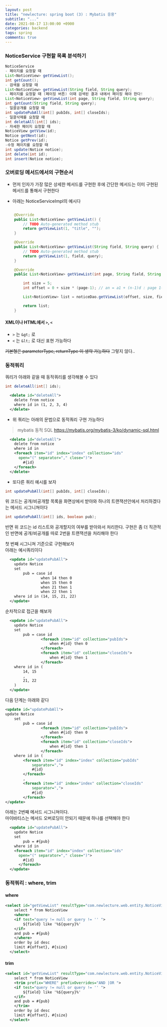 ```yaml
---
layout: post
title: "newlecture: spring boot (3) : Mybatis 응용"
subtitle: "..."
date: 2021-08-17 13:00:00 +0900
categories: backend
tags: spring
comments: true
---
```


### NoticeService 구현할 목록 분석하기

```java
NoticeService
- 페이지를 요청할 때
List<NoticeView> getViewList();
int getCount();
- 검색을 요청할 때
List<NoticeView> getViewList(String field, String query);
- 페이지를 요청할 때 (페이징 버튼) 이때 검색된 결과 내에서 페이징 해야 한다!
List<NoticeView> getViewList(int page, String field, String query);
int getCount(String field, String query);
- 일괄공개를 요청할 때
int updatePubAll(int[] pubIds, int[] closeIds);
- 일괄삭제를 요청할 때
int deletaAll(int[] ids);
- 자세한 페이지 요청할 때
NoticeView getView(id);
Notice getNext(id);
Notice getPrev(id);
-수정 페이지를 요청할 때
int update(Notice notice);
int delete(int id);
int insert(Notice notice);
```

### 오버로딩 메서드에서의 구현순서

- 먼저 인자가 가장 많은 상세한 메서드를 구현한 후에 간단한 메서드는 이미 구현된 메서드를 통해서 구현한다

- 아래는 NoticeServiceImpl의 예시다

```java

	@Override
	public List<NoticeView> getViewList() {
		// TODO Auto-generated method stub
		return getViewList(1, "title", "");
	}

	@Override
	public List<NoticeView> getViewList(String field, String query) {
		// TODO Auto-generated method stub
		return getViewList(1, field, query);
	}

	@Override
	public List<NoticeView> getViewList(int page, String field, String query) {

		int size = 5;
		int offset = 0 + size * (page-1); // an = a1 + (n-1)d : page 1-> 0, 2-> 10, 3-> 20

		List<NoticeView> list = noticeDao.getViewList(offset, size, field, query);

		return list;
	}

```

#### XML이나 HTML에서 `>`, `<`

- `>` 는 `&gt;` 로
- `<` 는 `&lt;` 로 대신 표현 가능하다

~~기본형은 parameterType, returnType 이 생략 가능하다~~ 그렇지 않다..

### 동적쿼리

쿼리가 아래와 같을 때 동적쿼리를 생각해볼 수 있다

```java
int deleteAll(int[] ids);
```

```xml
  <delete id="deleteAll">
	delete from notice
	where id in (1, 2, 3, 4)
  </delete>
```

- 위 쿼리는 아래의 문법으로 동적쿼리 구현 가능하다

> mybatis 동적 SQL https://mybatis.org/mybatis-3/ko/dynamic-sql.html

```xml
  <delete id="deleteAll">
	delete from notice
	where id in
	<foreach item="id" index="index" collection="ids"
      open="(" separator="," close=")">
        #{id}
	</foreach>
  </delete>
```

- 또다른 쿼리 예시를 보자

```java
int updatePubAll(int[] pubIds, int[] closeIds);
```

위 코드는 공개/비공개할 목록을 화면상에서 받아와 하나의 트랜잭션안에서 처리하겠다는 메서드 시그니쳐이다

```java
int updatePubAll(int[] ids, boolean pub);
```

반면 위 코드는 id 리스트와 공개할지의 여부를 받아와서 처리한다. 구현은 좀 더 직관적인 반면에 공개/비공개를 따로 2번을 트랜잭션을 처리해야 한다

첫 번째 시그니쳐 기준으로 구현해보자  
아래는 예시쿼리이다

```xml
  <update id="updatePubAll">
  	update Notice
  	set
  		pub = case id
  				when 14 then 0
  				when 15 then 0
  				when 21 then 1
  				when 22 then 1
  	where id in (14, 15, 21, 22)
  </update>
```

순차적으로 접근을 해보자

```xml
  <update id="updatePubAll">
  	update Notice
  	set
  		pub = case id
  				<foreach item="id" collection="pubIds">
			      	when #{id} then 0
				</foreach>
  				<foreach item="id" collection="closeIds">
			      	when #{id} then 1
				</foreach>
  	where id in (
  		14, 15
  		,
  		21, 22
  	)
  </update>
```

다음 단계는 아래와 같다

```xml
<update id="updatePubAll">
update Notice
  	set
  		pub = case id
  				<foreach item="id" collection="pubIds">
			      	when #{id} then 0
				</foreach>
  				<foreach item="id" collection="closeIds">
			      	when #{id} then 1
				</foreach>
  	where id in (
  		<foreach item="id" index="index" collection="pubIds"
  			separator=",">
  			#{id}
  		</foreach>
  		,
  		<foreach item="id" index="index" collection="closeIds"
  			separator=",">
  			#{id}
  		</foreach>
</update>
```

아래는 2번째 메서드 시그니쳐이다.  
마이바티스는 메서드 오버로딩이 안되기 때문에 하나를 선택해야 한다

```xml
  <update id="updatePubAll">
  	update Notice
  	set
  		pub = #{pub}
  	where id in
  	<foreach item="id" index="index" collection="ids"
      open="(" separator="," close=")">
        #{id}
	  </foreach>
  </update>
```

### 동적쿼리 : where, trim

#### where

```xml
<select id="getViewList" resultType="com.newlecture.web.entity.NoticeView">
    select * from NoticeView
	<where>
	<if test="query != null or query != '' ">
		${field} like '%${query}%'
	</if>
	and pub = #{pub}
	</where>
	order by id desc
	limit #{offset}, #{size}
  </select>
```

#### trim

```xml
<select id="getViewList" resultType="com.newlecture.web.entity.NoticeView">
    select * from NoticeView
	<trim prefix="WHERE" prefixOverrides="AND |OR ">
	<if test="query != null or query != '' ">
		${field} like '%${query}%'
	</if>
	and pub = #{pub}
	</trim>
	order by id desc
	limit #{offset}, #{size}
  </select>
```
